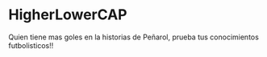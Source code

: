 # HigherLowerCAP
Quien tiene mas goles en la historias de Peñarol, prueba tus conocimientos futbolisticos!!
